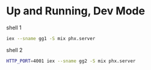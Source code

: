 # Up and Running, Dev Mode

shell 1

```bash
iex --sname gg1 -S mix phx.server
```

shell 2

```bash
HTTP_PORT=4001 iex --sname gg2 -S mix phx.server
```